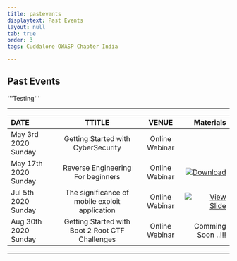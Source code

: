 ```yaml
---
title: pastevents
displaytext: Past Events
layout: null
tab: true
order: 3
tags: Cuddalore OWASP Chapter India

---
```


## Past Events

'''Testing'''
<hr>

| DATE   | TTITLE   | VENUE   | Materials |
| :---     | :----:  | :----: | ---:
| May 3rd 2020 Sunday | Getting Started with CyberSecurity | Online Webinar | 
| May 17th 2020 Sunday | Reverse Engineering For beginners | Online Webinar | [![Download](https://img.shields.io/badge/%F0%9F%94%BB-Download-blue)](https://github.com/owaspcuddalore/slides/tree/master/Webinar%202)
|   Jul 5th 2020 Sunday  |   The significance of mobile exploit application   | Online Webinar |  [![View Slide](https://img.shields.io/badge/%F0%9F%91%81%EF%B8%8F-View%20Slide-red)](https://prezi.com/view/COwhpljzB6lsIizrhks2/)   |
| Aug 30th 2020 Sunday |  Getting Started with Boot 2 Root CTF Challenges | Online Webinar | Comming Soon ..!!! |
 
---
